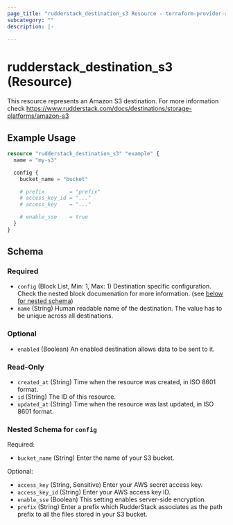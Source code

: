```yaml
---
page_title: "rudderstack_destination_s3 Resource - terraform-provider-rudderstack"
subcategory: ""
description: |-
  
---
```


# rudderstack_destination_s3 (Resource)

This resource represents an Amazon S3 destination. For more information check 
https://www.rudderstack.com/docs/destinations/storage-platforms/amazon-s3

## Example Usage

```terraform
resource "rudderstack_destination_s3" "example" {
  name = "my-s3"

  config {
    bucket_name = "bucket"

    # prefix        = "prefix"
    # access_key_id = "..."
    # access_key    = "..."

    # enable_sse    = true
  }
}
```

<!-- schema generated by tfplugindocs -->
## Schema

### Required

- `config` (Block List, Min: 1, Max: 1) Destination specific configuration. Check the nested block documenation for more information. (see [below for nested schema](#nestedblock--config))
- `name` (String) Human readable name of the destination. The value has to be unique across all destinations.

### Optional

- `enabled` (Boolean) An enabled destination allows data to be sent to it.

### Read-Only

- `created_at` (String) Time when the resource was created, in ISO 8601 format.
- `id` (String) The ID of this resource.
- `updated_at` (String) Time when the resource was last updated, in ISO 8601 format.

<a id="nestedblock--config"></a>
### Nested Schema for `config`

Required:

- `bucket_name` (String) Enter the name of your S3 bucket.

Optional:

- `access_key` (String, Sensitive) Enter your AWS secret access key.
- `access_key_id` (String) Enter your AWS access key ID.
- `enable_sse` (Boolean) This setting enables server-side encryption.
- `prefix` (String) Enter a prefix which RudderStack associates as the path prefix to all the files stored in your S3 bucket.
